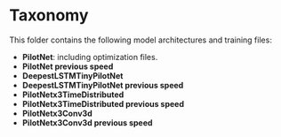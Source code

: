 # Taxonomy

This folder contains the following model architectures and training files:

* **PilotNet**: including optimization files.
* **PilotNet previous speed**
* **DeepestLSTMTinyPilotNet**
* **DeepestLSTMTinyPilotNet previous speed**
* **PilotNetx3TimeDistributed**
* **PilotNetx3TimeDistributed previous speed**
* **PilotNetx3Conv3d**
* **PilotNetx3Conv3d previous speed**

